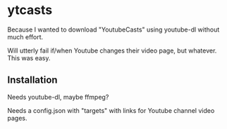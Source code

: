 # ytcasts

Because I wanted to download "YoutubeCasts" using youtube-dl without much effort.

Will utterly fail if/when Youtube changes their video page, but whatever. This was easy.

## Installation

Needs youtube-dl, maybe ffmpeg?

Needs a config.json with "targets" with links for Youtube channel video pages.

